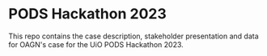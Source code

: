 # PODS Hackathon 2023

This repo contains the case description, stakeholder presentation and data for OAGN's case for the UiO PODS Hackathon 2023. 



